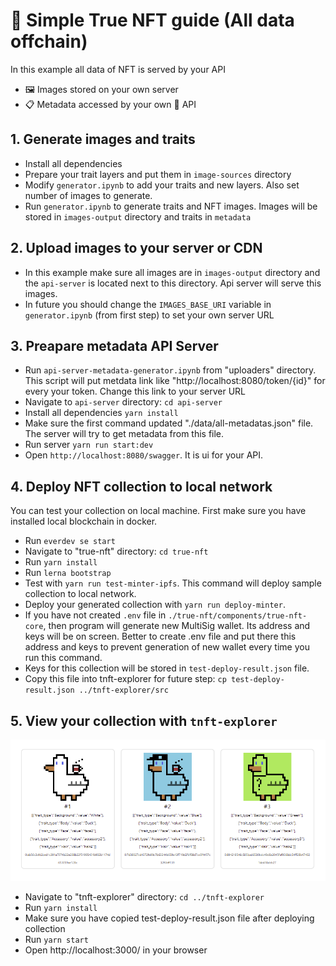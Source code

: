 # 🚀 Simple True NFT guide (All data offchain)

In this example all data of NFT is served by your API

- 🖼️ Images stored on your own server
- 📋 Metadata accessed by your own 📄 API

## 1. Generate images and traits

- Install all dependencies
- Prepare your trait layers and put them in `image-sources` directory
- Modify `generator.ipynb` to add your traits and new layers. Also set number of images to generate.
- Run `generator.ipynb` to generate traits and NFT images. Images will be stored in `images-output` directory and traits in `metadata`

## 2. Upload images to your server or CDN

- In this example make sure all images are in `images-output` directory and the `api-server` is located next to this directory. Api server will serve this images.
- In future you should change the `IMAGES_BASE_URI` variable in `generator.ipynb` (from first step) to set your own server URL

## 3. Preapare metadata API Server

- Run `api-server-metadata-generator.ipynb` from "uploaders" directory. This script will put metdata link like "http://localhost:8080/token/{id}" for every your token. Change this link to your server URL
- Navigate to `api-server` directory: `cd api-server`
- Install all dependencies `yarn install`
- Make sure the first command updated "./data/all-metadatas.json" file. The server will try to get metadata from this file.
- Run server `yarn run start:dev`
- Open `http://localhost:8080/swagger`. It is ui for your API.

## 4. Deploy NFT collection to local network

You can test your collection on local machine. First make sure you have installed local blockchain in docker.

- Run `everdev se start`
- Navigate to "true-nft" directory: `cd true-nft`
- Run `yarn install`
- Run `lerna bootstrap`
- Test with `yarn run test-minter-ipfs`. This command will deploy sample collection to local network. 
- Deploy your generated collection with `yarn run deploy-minter`.
- If you have not created `.env` file in `./true-nft/components/true-nft-core`, then program will generate new MultiSig wallet. Its address and keys will be on screen. Better to create .env file and put there this address and keys to prevent generation of new wallet every time you run this command.
- Keys for this collection will be stored in `test-deploy-result.json` file.
- Copy this file into tnft-explorer for future step: `cp test-deploy-result.json ../tnft-explorer/src`

## 5. View your collection with `tnft-explorer`

![ducks](images/tnft-explorer-ducks.png)

- Navigate to "tnft-explorer" directory: `cd ../tnft-explorer`
- Run `yarn install`
- Make sure you have copied test-deploy-result.json file after deploying collection
- Run `yarn start` 
- Open http://localhost:3000/ in your browser 